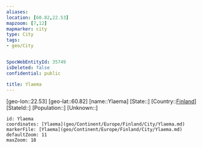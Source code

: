 ```yaml
---
aliases: 
location: [60.82,22.53]
mapzoom: [7,12] 
mapmarker: city 
type: City
tags:
- geo/City


SpocWebEntityId: 35749
isDeleted: false
confidential: public

title: Ylaema
---
```

[geo-lon::22.53]
[geo-lat::60.82]
[name::Ylaema]
[State::]
[Country::[Finland](geo/Continent/Europe/Finland.md)]
[StateId::]
[Population::]
[Unknown::]


```leaflet
id: Ylaema
coordinates: [Ylaema](geo/Continent/Europe/Finland/City/Ylaema.md)
markerFile: [Ylaema](geo/Continent/Europe/Finland/City/Ylaema.md)
defaultZoom: 11 
maxZoom: 18
```


